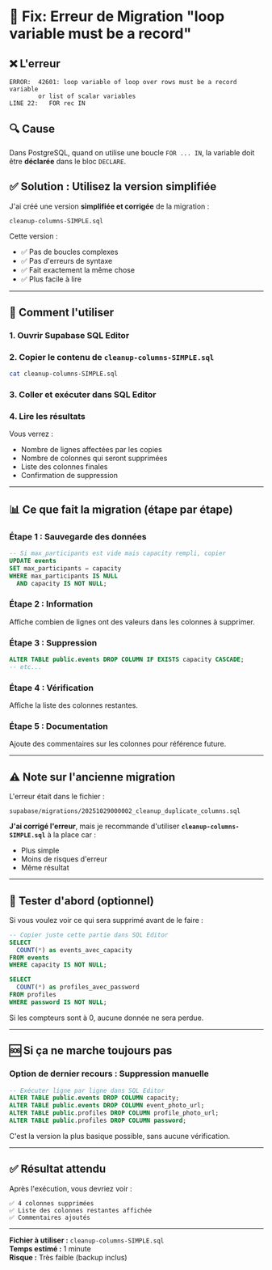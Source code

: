 # 🔧 Fix: Erreur de Migration "loop variable must be a record"

## ❌ L'erreur

```
ERROR:  42601: loop variable of loop over rows must be a record variable 
        or list of scalar variables
LINE 22:   FOR rec IN
```

## 🔍 Cause

Dans PostgreSQL, quand on utilise une boucle `FOR ... IN`, la variable doit être **déclarée** dans le bloc `DECLARE`.

## ✅ Solution : Utilisez la version simplifiée

J'ai créé une version **simplifiée et corrigée** de la migration :

```
cleanup-columns-SIMPLE.sql
```

Cette version :
- ✅ Pas de boucles complexes
- ✅ Pas d'erreurs de syntaxe
- ✅ Fait exactement la même chose
- ✅ Plus facile à lire

---

## 🚀 Comment l'utiliser

### 1. Ouvrir Supabase SQL Editor

### 2. Copier le contenu de `cleanup-columns-SIMPLE.sql`

```bash
cat cleanup-columns-SIMPLE.sql
```

### 3. Coller et exécuter dans SQL Editor

### 4. Lire les résultats

Vous verrez :
- Nombre de lignes affectées par les copies
- Nombre de colonnes qui seront supprimées
- Liste des colonnes finales
- Confirmation de suppression

---

## 📊 Ce que fait la migration (étape par étape)

### Étape 1 : Sauvegarde des données

```sql
-- Si max_participants est vide mais capacity rempli, copier
UPDATE events 
SET max_participants = capacity
WHERE max_participants IS NULL 
  AND capacity IS NOT NULL;
```

### Étape 2 : Information

Affiche combien de lignes ont des valeurs dans les colonnes à supprimer.

### Étape 3 : Suppression

```sql
ALTER TABLE public.events DROP COLUMN IF EXISTS capacity CASCADE;
-- etc...
```

### Étape 4 : Vérification

Affiche la liste des colonnes restantes.

### Étape 5 : Documentation

Ajoute des commentaires sur les colonnes pour référence future.

---

## ⚠️ Note sur l'ancienne migration

L'erreur était dans le fichier :
```
supabase/migrations/20251029000002_cleanup_duplicate_columns.sql
```

**J'ai corrigé l'erreur**, mais je recommande d'utiliser **`cleanup-columns-SIMPLE.sql`** à la place car :
- Plus simple
- Moins de risques d'erreur
- Même résultat

---

## 🧪 Tester d'abord (optionnel)

Si vous voulez voir ce qui sera supprimé avant de le faire :

```sql
-- Copier juste cette partie dans SQL Editor
SELECT 
  COUNT(*) as events_avec_capacity
FROM events 
WHERE capacity IS NOT NULL;

SELECT 
  COUNT(*) as profiles_avec_password
FROM profiles 
WHERE password IS NOT NULL;
```

Si les compteurs sont à 0, aucune donnée ne sera perdue.

---

## 🆘 Si ça ne marche toujours pas

### Option de dernier recours : Suppression manuelle

```sql
-- Exécuter ligne par ligne dans SQL Editor
ALTER TABLE public.events DROP COLUMN capacity;
ALTER TABLE public.events DROP COLUMN event_photo_url;
ALTER TABLE public.profiles DROP COLUMN profile_photo_url;
ALTER TABLE public.profiles DROP COLUMN password;
```

C'est la version la plus basique possible, sans aucune vérification.

---

## ✅ Résultat attendu

Après l'exécution, vous devriez voir :

```
✅ 4 colonnes supprimées
✅ Liste des colonnes restantes affichée
✅ Commentaires ajoutés
```

---

**Fichier à utiliser :** `cleanup-columns-SIMPLE.sql`  
**Temps estimé :** 1 minute  
**Risque :** Très faible (backup inclus)

